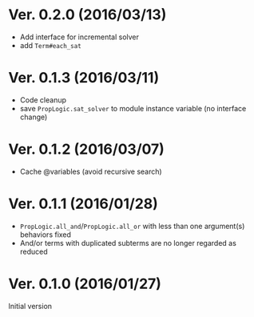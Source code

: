 # Ver. 0.2.0 (2016/03/13)
- Add interface for incremental solver
- add `Term#each_sat`

# Ver. 0.1.3 (2016/03/11)
- Code cleanup
- save `PropLogic.sat_solver` to module instance variable (no interface change)

# Ver. 0.1.2 (2016/03/07)
- Cache @variables (avoid recursive search)

# Ver. 0.1.1 (2016/01/28)
- `PropLogic.all_and`/`PropLogic.all_or` with less than one argument(s) behaviors fixed
- And/or terms with duplicated subterms are no longer regarded as reduced

# Ver. 0.1.0 (2016/01/27)
Initial version
